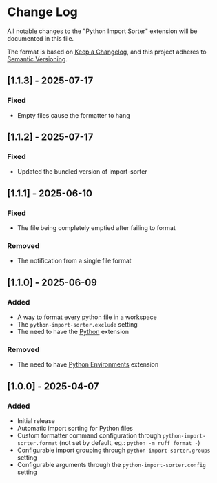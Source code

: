 # Change Log

All notable changes to the "Python Import Sorter" extension will be documented in this file.

The format is based on [Keep a Changelog](https://keepachangelog.com/en/1.0.0/),
and this project adheres to [Semantic Versioning](https://semver.org/spec/v2.0.0.html).

## [1.1.3] - 2025-07-17

### Fixed
- Empty files cause the formatter to hang

## [1.1.2] - 2025-07-17

### Fixed
- Updated the bundled version of import-sorter

## [1.1.1] - 2025-06-10

### Fixed
- The file being completely emptied after failing to format

### Removed
- The notification from a single file format

## [1.1.0] - 2025-06-09

### Added
- A way to format every python file in a workspace
- The `python-import-sorter.exclude` setting
- The need to have the [Python](https://marketplace.visualstudio.com/items?itemName=ms-python.python) extension

### Removed
- The need to have [Python Environments](https://marketplace.visualstudio.com/items?itemName=ms-python.vscode-python-envs) extension

## [1.0.0] - 2025-04-07

### Added
- Initial release
- Automatic import sorting for Python files
- Custom formatter command configuration through `python-import-sorter.format` (not set by default, eg.: `python -m ruff format -`)
- Configurable import grouping through `python-import-sorter.groups` setting
- Configurable arguments through the `python-import-sorter.config` setting
